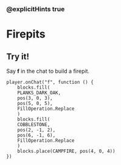 ### @explicitHints true

# Firepits

## Try it!

Say **f** in the chat to build a firepit.

```template
player.onChat("f", function () {
    blocks.fill(
    PLANKS_DARK_OAK,
    pos(3, 0, 3),
    pos(5, 0, 5),
    FillOperation.Replace
    )
    blocks.fill(
    COBBLESTONE,
    pos(2, -1, 2),
    pos(6, -1, 6),
    FillOperation.Replace
    )
    blocks.place(CAMPFIRE, pos(4, 0, 4))
})
```